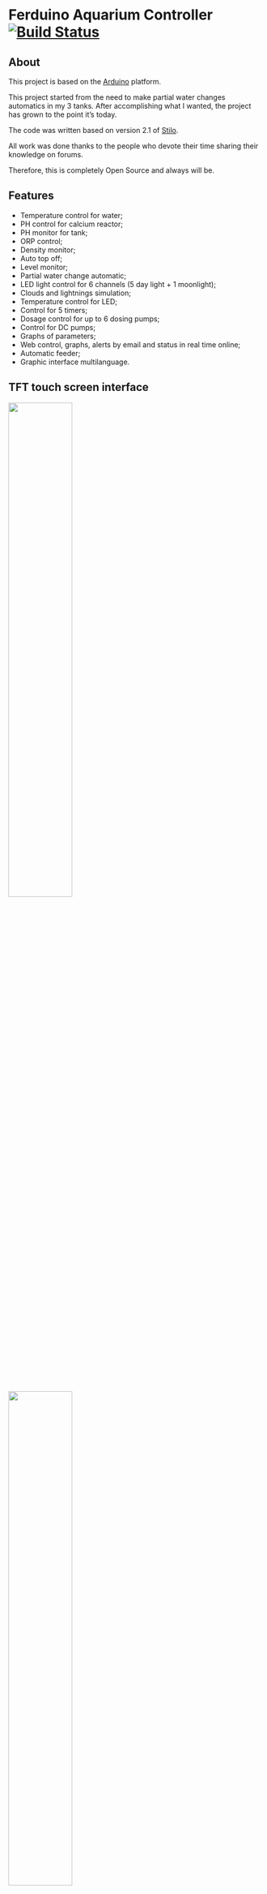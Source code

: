 # Ferduino Aquarium Controller [![Build Status](https://travis-ci.com/FernandoGarcia/FerduinoAquariumController.svg?branch=RobotDyn_Mega_WiFi)](https://travis-ci.com/FernandoGarcia/FerduinoAquariumController)

## About

This project is based on the [Arduino] platform.

This project started from the need to make partial water changes automatics in my 3 tanks.
After accomplishing what I wanted, the project has grown to the point it’s today.

The code was written based on version 2.1 of [Stilo].

All work was done thanks to the people who devote their time sharing their knowledge on forums.

Therefore, this is completely Open Source and always will be.

## Features

-   Temperature control for water;
-   PH control for calcium reactor;
-   PH monitor for tank;
-   ORP control;
-   Density monitor;
-   Auto top off;
-   Level monitor;
-   Partial water change automatic;
-   LED light control for 6 channels (5 day light + 1 moonlight);
-   Clouds and lightnings simulation;
-   Temperature control for LED;
-   Control for 5 timers;
-   Dosage control for up to 6 dosing pumps;
-   Control for DC pumps;
-   Graphs of parameters;
-   Web control, graphs, alerts by email and status in real time online;
-   Automatic feeder;
-   Graphic interface multilanguage.

## TFT touch screen interface

<img width="50%" src="https://www.ferduino.com/forum/gallery/image.php?album_id=10&image_id=26">

<img width="50%" src="https://www.ferduino.com/forum/gallery/image.php?album_id=10&image_id=28">

<img width="50%" src="https://www.ferduino.com/forum/gallery/image.php?album_id=10&image_id=38">

<img width="50%" src="https://www.ferduino.com/forum/gallery/image.php?album_id=10&image_id=27">

<img width="50%" src="https://www.ferduino.com/forum/gallery/image.php?album_id=10&image_id=240">

<img width="50%" src="https://www.ferduino.com/forum/gallery/image.php?album_id=10&image_id=451">

<img width="50%" src="https://www.ferduino.com/forum/gallery/image.php?album_id=10&image_id=242">

<img width="50%" src="https://www.ferduino.com/forum/gallery/image.php?album_id=10&image_id=241">

## Web interface

<img width="50%" src="https://www.ferduino.com/forum/gallery/image.php?album_id=11&image_id=511">

<img width="50%" src="https://www.ferduino.com/forum/gallery/image.php?album_id=11&image_id=512">

<img width="50%" src="https://www.ferduino.com/forum/gallery/image.php?album_id=11&image_id=513">

<img width="50%" src="https://www.ferduino.com/forum/gallery/image.php?album_id=11&image_id=514">

<img width="50%" src="https://www.ferduino.com/forum/gallery/image.php?album_id=11&image_id=515">

<img width="50%" src="https://www.ferduino.com/forum/gallery/image.php?album_id=11&image_id=516">

## Part list

[1 x Arduino mega 2560]

<img width="50%" src="http://arduino.cc/en/uploads/Main/ArduinoMega2560_R3_Fronte.jpg">

[1 x TFT touch screen with resolution 400 x 240]

<img width="50%" src="http://imall.iteadstudio.com/media/catalog/product/cache/1/image/9df78eab33525d08d6e5fb8d27136e95/i/m/im120419006_3.jpg">

[1 X TFT shield]

<img width="50%" src="https://www.ferduino.com/forum/gallery/image.php?album_id=11&image_id=616">

[1 x RTC DS3231 module without external EEPROM]

<img width="50%" src="https://www.ferduino.com/forum/gallery/image.php?album_id=11&image_id=617">

[3 x Temperature sensor DS18B20]

<img width="50%" src="https://www.ferduino.com/forum/gallery/image.php?album_id=11&image_id=524">

[1 x Relay board]

<img width="50%" src="https://ferduino.com/wp-content/uploads/2015/09/SSR-module-board-16-channels.jpg">

[Prototype shield] or [screw shield]

<img width="50%" src="https://www.ferduino.com/forum/gallery/image.php?album_id=11&image_id=112">

<img width="50%" src="http://shop.aqualed-light.com/images/due_mega_screw_top800x600.jpg">

<img width="50%" src="https://www.ferduino.com/forum/gallery/image.php?album_id=11&image_id=474">

1 x [Ethernet shield W5100],  [module] or [ESP8266]

<img width="50%" src="http://arduino.cc/en/uploads/Main/ArduinoEthernetShieldV3.jpg">

<img width="50%" src="http://www.robotshop.com/media/files/images/w5100-ethernet-network-module-1-large.jpg">

<img width="50%" src="https://www.ferduino.com/forum/gallery/image.php?album_id=11&image_id=489">

[6 x Float switch]

<img width="50%" src="https://ferduino.com/forum/gallery/image.php?album_id=11&image_id=53">

[6 x Dosing pump]

<img width="50%" src="https://farm9.staticflickr.com/8285/7711962498_8b684c255f_c.jpg">

[Circuits pH, ORP and EC]

<img src="https://ferduino.com/forum/gallery/image.php?album_id=11&image_id=54">

[1 x Multi circuit UART carrier board]

<img src="https://www.ferduino.com/forum/gallery/image.php?album_id=11&image_id=234">

[1 x PCF8575]

<img width="50%" src="https://farm9.staticflickr.com/8219/8314703390_8313292651_c.jpg">

## Circuits

Please visit [this topic] to see circuits details.

## Assembly details

[TFT shield]

[Ethernet shield and module]

[Add WiFi with less than $5]

## Code installation

Please visit [this tutorial] to see how to install this code.

## Support

Please visit our [Forum] to get support.

## TODO

Energy monitor.

[stilo]: https://code.google.com/archive/p/stilo/downloads

[web control]: https://ferduino.com/webcontrol

[arduino]: http://arduino.cc

[forum]: https://ferduino.com/forum

[this topic]: https://ferduino.com/forum/viewtopic.php?f=24&t=40

[this tutorial]: https://ferduino.com/forum/viewtopic.php?f=8&t=34

[1 x arduino mega 2560]: http://www.ebay.com/sch/i.html?_odkw=arduino+mega+2560r3&LH_BIN=1&_osacat=0&_from=R40&_trksid=p2045573.m570.l1313.TR5.TRC2.A0.H0.Xarduino+mega+2560+r3&_nkw=arduino+mega+2560+r3&_sacat=0

[1 x tft touch screen with resolution 400 x 240]: https://goo.gl/Wtl9TL

[1 x tft shield]: https://www.elecfreaks.com/estore/lcd-tft01-arduino-mega-shield-v2-0-shd10.html

[1 x rtc ds3231 module without external eeprom]: https://goo.gl/weNRNj

[3 x temperature sensor ds18b20]: http://www.ebay.com/sch/i.html?_trksid=p2055845.m570.l1313.TR11.TRC1.A0.H0.Xds18b20&_nkw=ds18b20&_sacat=0&_from=R40

[1 x relay board]: https://ferduino.com/product/solid-state-relay-board-16-channels/

[prototype shield]: http://www.ebay.com/sch/i.html?_odkw=relay+board+arduino&LH_BIN=1&_sop=15&_osacat=0&_from=R40&_trksid=p2045573.m570.l1313.TR2.TRC1.A0.H0.Xprototype+shield+arduino+mega&_nkw=prototype+shield+arduino+mega&_sacat=0

[screw shield]: http://shop.aqualed-light.com/product_info.php?cPath=1_17&products_id=30

[ethernet shield w5100]: http://www.ebay.com/sch/i.html?_odkw=ethernet+shield+arduino&LH_BIN=1&_sop=15&_osacat=0&_from=R40&_trksid=p2045573.m570.l1313.TR2.TRC1.A0.H0.Xethernet+shield+arduino+mega+2560&_nkw=ethernet+shield+arduino+mega+2560&_sacat=0

[module]: http://www.ebay.com/sch/i.html?_odkw=ethernet+shield+module&LH_BIN=1&_sop=15&_osacat=0&_from=R40&_trksid=p2045573.m570.l1313.TR3.TRC2.A0.H0.Xethernet+module&_nkw=ethernet+module&_sacat=0

[esp8266]: https://goo.gl/wCq4uc

[6 x float switch]: http://www.ebay.com/sch/i.html?_trksid=p2055845.m570.l1311.R4.TR11.TRC1.A0.H0.Xfloat+sw&_nkw=float+switch+aquarium&_sacat=0&_from=R40

[6 x dosing pump]: http://www.ebay.com/sch/i.html?_odkw=dosing+pump&LH_BIN=1&_osacat=20754&_from=R40&_trksid=p2045573.m570.l1313.TR1.TRC0.A0.H0.Xdosing+pump+12v&_nkw=dosing+pump+12v&_sacat=20754

[circuits ph, orp and ec]: https://www.atlas-scientific.com/circuits.html?

[1 x multi circuit uart carrier board]: http://atlas-scientific.com/product_pages/components/multi_carrier.html?

[1 x pcf8575]: http://www.ebay.com/sch/i.html?_from=R40&_trksid=p2050601.m570.l1313.TR1.TRC0.A0.H0.Xpcf8575.TRS0&_nkw=pcf8575&_sacat=0

[tft shield]: https://www.ferduino.com/forum/viewtopic.php?f=24&t=488

[ethernet shield and module]: https://www.ferduino.com/forum/viewtopic.php?f=24&t=36

[add wifi with less than $5]: https://www.ferduino.com/forum/viewtopic.php?f=24&t=382
